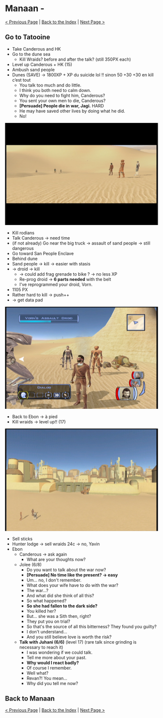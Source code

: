 
# Manaan - 

[< Previous Page](065_Dantooine.md)
| [Back to the Index](./000_Index.md)
| [Next Page >](./067_Manaan.md)

## Go to Tatooine

- Take Canderous and HK
- Go to the dune sea
    - Kill Wraids? before and after the talk? (still 350PX each)
- Level up Canderous + HK (15)
- Ambush sand people
- Dunes (SAVE) -> 1800XP + XP du suicide lol !! sinon 50 +30 +30 en kill c’est tout
    - You talk too much and do little.
    - I think you both need to calm down.
    - Why do you need to fight him, Canderous?
    - You sent your own men to die, Canderous?
    - **[Persuade] People die in war, Jagi.** HARD
    - He may have saved other lives by doing what he did.
    - No!

![KOTOR Guide-20](../resources/images/screenshots/KOTOR%20Guide-20.png)

- Kill rodians
- Talk Canderous -> need time
- (if not already) Go near the big truck -> assault of sand people -> still dangerous
- Go toward San People Enclave
- Behind dune 
- Sand people -> kill -> easier with stasis
- -> droid -> kill
    - -> could add frag grenade to bike ? -> no less XP
    - Re-prog droid -> **6 parts needed** with the belt
    - I've reprogrammed your droid, Vorn.
- 1105 PX
- Rather hard to kill -> push++
- -> get data pad

![KOTOR Guide-21](../resources/images/screenshots/KOTOR%20Guide-21.png)

- Back to Ebon -> à pied
- Kill wraids -> level up!! (17)

![KOTOR Guide-22](../resources/images/screenshots/KOTOR%20Guide-22.png)

- Sell sticks
- Hunter lodge -> sell wraids 24c -> no, Yavin
- Ebon
    - Canderous -> ask again
        - What are your thoughts now?
    - Jolee (6/8)
      - Do you want to talk about the war now?
      - **[Persuade] No time like the present? -> easy**
      - Um... no, I don't remember.
      - What does your wife have to do with the war?
      - The war...?
      - And what did she think of all this?
      - So what happened?
      - **So she had fallen to the dark side?**
      - You killed her?
      - But... she was a Sith then, right?
      - They put you on trial?
      - So that's the source of all this bitterness? They found you guilty?
      - I don't understand...
      - And you still believe love is worth the risk?
    - **Talk with Juhani (6/6)** (level 17) (rare talk since grinding is necessary to reach it)
      - I was wondering if we could talk.
      - Tell me more about your past.
      - **Why would I react badly?**
      - Of course I remember.
      - Well what?
      - Revan?! You mean…
      - Why did you tell me now?

## Back to Manaan


[< Previous Page](065_Dantooine.md)
| [Back to the Index](./000_Index.md)
| [Next Page >](./067_Manaan.md)
